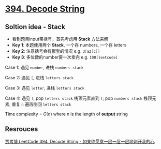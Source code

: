 # [394. Decode String](https://leetcode.com/problems/decode-string/description/)

## Soltion idea - Stack
* 看到题目input带括号，首先考虑用 **Stack** 方法来解
* **Key 1**: 本题使用两个 **Stack**, 一个存 numbers, 一个存 letters
* **Key 2**: 注意括号会有嵌套的情况 e.g. `3[a2[c]]`
* **Key 3**: 多位数的number要一次拿完 e.g. `100[leetcode]`

Case 1: 遇见 `number`, 进栈 `numbers stack`

Case 2: 遇见 `[`, 进栈 `letters stack`

Case 3: 遇见 `letter`, 进栈 `letters stack`

Case 4: 遇见 `]`, pop `letters stack` 栈顶元素直到 `[`; pop `numbers stack` 栈顶元素; 重复 `n` 遍再倒回 `letters stack`

Time complexity = $O(n)$ where $n$ is the length of **output** string

## Resrouces
[贾考博 LeetCode 394. Decode String - 如果你愿意一层一层一层地剥开我的心](https://www.youtube.com/watch?v=JXlosO-4BSI&ab_channel=%E8%B4%BE%E8%80%83%E5%8D%9A)